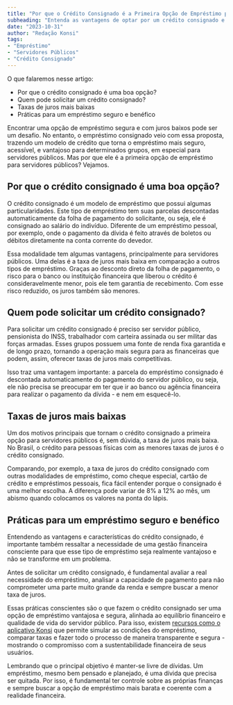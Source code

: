 ```yaml
---
title: "Por que o Crédito Consignado é a Primeira Opção de Empréstimo para Servidores Públicos?"
subheading: "Entenda as vantagens de optar por um crédito consignado e como ele pode ajudar na sua vida financeira"
date: "2023-10-31"
author: "Redação Konsi"
tags:
- "Empréstimo"
- "Servidores Públicos"
- "Crédito Consignado"
---
```


O que falaremos nesse artigo:
- Por que o crédito consignado é uma boa opção?
- Quem pode solicitar um crédito consignado?
- Taxas de juros mais baixas
- Práticas para um empréstimo seguro e benéfico

Encontrar uma opção de empréstimo segura e com juros baixos pode ser um desafio. No entanto, o empréstimo consignado veio com essa proposta, trazendo um modelo de crédito que torna o empréstimo mais seguro, acessível, e vantajoso para determinados grupos, em especial para servidores públicos. Mas por que ele é a primeira opção de empréstimo para servidores públicos? Vejamos.

## Por que o crédito consignado é uma boa opção?

O crédito consignado é um modelo de empréstimo que possui algumas particularidades. Este tipo de empréstimo tem suas parcelas descontadas automaticamente da folha de pagamento do solicitante, ou seja, ele é consignado ao salário do indivíduo. Diferente de um empréstimo pessoal, por exemplo, onde o pagamento da dívida é feito através de boletos ou débitos diretamente na conta corrente do devedor.

Essa modalidade tem algumas vantagens, principalmente para servidores públicos. Uma delas é a taxa de juros mais baixa em comparação a outros tipos de empréstimo. Graças ao desconto direto da folha de pagamento, o risco para o banco ou instituição financeira que liberou o crédito é consideravelmente menor, pois ele tem garantia de recebimento. Com esse risco reduzido, os juros também são menores.

## Quem pode solicitar um crédito consignado?

Para solicitar um crédito consignado é preciso ser servidor público, pensionista do INSS, trabalhador com carteira assinada ou ser militar das forças armadas. Esses grupos possuem uma fonte de renda fixa garantida e de longo prazo, tornando a operação mais segura para as financeiras que podem, assim, oferecer taxas de juros mais competitivas.

Isso traz uma vantagem importante: a parcela do empréstimo consignado é descontada automaticamente do pagamento do servidor público, ou seja, ele não precisa se preocupar em ter que ir ao banco ou agência financeira para realizar o pagamento da dívida - e nem em esquecê-lo.

## Taxas de juros mais baixas

Um dos motivos principais que tornam o crédito consignado a primeira opção para servidores públicos é, sem dúvida, a taxa de juros mais baixa. No Brasil, o crédito para pessoas físicas com as menores taxas de juros é o crédito consignado.

Comparando, por exemplo, a taxa de juros do crédito consignado com outras modalidades de empréstimo, como cheque especial, cartão de crédito e empréstimos pessoais, fica fácil entender porque o consignado é uma melhor escolha. A diferença pode variar de 8% a 12% ao mês, um abismo quando colocamos os valores na ponta do lápis.

## Práticas para um empréstimo seguro e benéfico

Entendendo as vantagens e características do crédito consignado, é importante também ressaltar a necessidade de uma gestão financeira consciente para que esse tipo de empréstimo seja realmente vantajoso e não se transforme em um problema.

Antes de solicitar um crédito consignado, é fundamental avaliar a real necessidade do empréstimo, analisar a capacidade de pagamento para não comprometer uma parte muito grande da renda e sempre buscar a menor taxa de juros.

Essas práticas conscientes são o que fazem o crédito consignado ser uma opção de empréstimo vantajosa e segura, alinhada ao equilíbrio financeiro e qualidade de vida do servidor público. Para isso, existem [recursos como o aplicativo Konsi](https://konsi.com.br/download) que permite simular as condições do empréstimo, comparar taxas e fazer todo o processo de maneira transparente e segura - mostrando o compromisso com a sustentabilidade financeira de seus usuários.

Lembrando que o principal objetivo é manter-se livre de dívidas. Um empréstimo, mesmo bem pensado e planejado, é uma dívida que precisa ser quitada. Por isso, é fundamental ter controle sobre as próprias finanças e sempre buscar a opção de empréstimo mais barata e coerente com a realidade financeira.